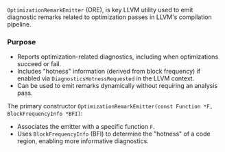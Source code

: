 `OptimizationRemarkEmitter` (ORE), is key LLVM utility used to emit diagnostic remarks related to optimization passes in LLVM's compilation pipeline.
### Purpose
- Reports optimization-related diagnostics, including when optimizations succeed or fail.
- Includes "hotness" information (derived from block frequency) if enabled via `DiagnosticsHotnessRequested` in the LLVM context.
- Can be used to emit remarks dynamically without requiring an analysis pass.

The primary constructor `OptimizationRemarkEmitter(const Function *F, BlockFrequencyInfo *BFI)`:
- Associates the emitter with a specific function `F`.
- Uses `BlockFrequencyInfo` (BFI) to determine the "hotness" of a code region, enabling more informative diagnostics.

